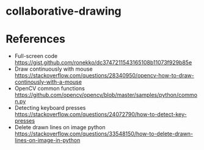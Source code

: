 # collaborative-drawing
# References
* Full-screen code https://gist.github.com/ronekko/dc3747211543165108b11073f929b85e 
* Draw continuously with mouse https://stackoverflow.com/questions/28340950/opencv-how-to-draw-continously-with-a-mouse 
* OpenCV common functions https://github.com/opencv/opencv/blob/master/samples/python/common.py 
* Detecting keyboard presses https://stackoverflow.com/questions/24072790/how-to-detect-key-presses 
* Delete drawn lines on image python https://stackoverflow.com/questions/33548150/how-to-delete-drawn-lines-on-image-in-python
